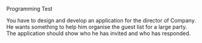 Programming Test

You have to design and develop an application for the director of Company. He wants something to help him organise the guest list for a large party. The application should show who he has invited and who has responded.
